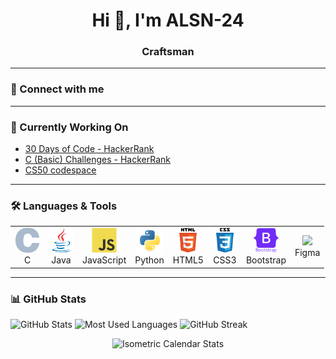 <h1 align="center">Hi 👋, I'm ALSN-24</h1>
<h3 align="center">Craftsman</h3>

---

### 🔗 Connect with me
<p align="left">
  <!-- Add your social links here -->
  <!-- Example: 
  <a href="https://linkedin.com/in/your-profile" target="_blank">
    <img src="https://cdn-icons-png.flaticon.com/512/174/174857.png" width="30" height="30"/>
  </a>
  -->
</p>

---

### 🚧 Currently Working On

- [30 Days of Code - HackerRank](https://www.hackerrank.com/domains/tutorials/30-days-of-code)
- [C (Basic) Challenges - HackerRank](https://www.hackerrank.com/domains/c?filters%5Bskills%5D%5B%5D=C%20%28Basic%29)
- [CS50 codespace](https://cs50.dev/)

---

### 🛠️ Languages & Tools

<table>
  <tr>
    <td align="center"><img src="https://raw.githubusercontent.com/devicons/devicon/master/icons/c/c-original.svg" width="40"/><br/>C</td>
    <td align="center"><img src="https://raw.githubusercontent.com/devicons/devicon/master/icons/java/java-original.svg" width="40"/><br/>Java</td>
    <td align="center"><img src="https://raw.githubusercontent.com/devicons/devicon/master/icons/javascript/javascript-original.svg" width="40"/><br/>JavaScript</td>
    <td align="center"><img src="https://raw.githubusercontent.com/devicons/devicon/master/icons/python/python-original.svg" width="40"/><br/>Python</td>
    <td align="center"><img src="https://raw.githubusercontent.com/devicons/devicon/master/icons/html5/html5-original-wordmark.svg" width="40"/><br/>HTML5</td>
    <td align="center"><img src="https://raw.githubusercontent.com/devicons/devicon/master/icons/css3/css3-original-wordmark.svg" width="40"/><br/>CSS3</td>
    <td align="center"><img src="https://raw.githubusercontent.com/devicons/devicon/master/icons/bootstrap/bootstrap-plain-wordmark.svg" width="40"/><br/>Bootstrap</td>
    <td align="center"><img src="https://www.vectorlogo.zone/logos/figma/figma-icon.svg" width="40"/><br/>Figma</td>
  </tr>
</table>

---

### 📊 GitHub Stats

![GitHub Stats](https://github-readme-stats.vercel.app/api?username=alsn-24&show_icons=true&locale=en)  ![Most Used Languages](https://github-readme-stats.vercel.app/api/top-langs/?username=ALSN-24&repo=Bootcamp&cache_seconds=60&show_icons=true&locale=en&layout=compact&v=2)  ![GitHub Streak](https://github-readme-stats.vercel.app/api?username=alsn-24&show_icons=true&locale=en&count_private=true&include_all_commits=true)





<!-- Metrics Calendar SVG -->
<p align="center">
  <img src="https://raw.githubusercontent.com/ALSN-24/ALSN-24/main/metrics.plugin.isocalendar.fullyear.svg" alt="Isometric Calendar Stats"/>
</p>

